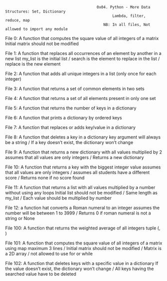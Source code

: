                                              0x04. Python - More Data Structures: Set, Dictionary
                                                    Lambda, filter, reduce, map
                                                NB: In all files, Not allowed to import any module
                                                
 File 0: A function that computes the square value of all integers of a matrix
         Initial matrix should not be modified  
         
 File 1: A function that replaces all occurrences of an element by another in a new list
         my_list is the initial list / search is the element to replace in the list / replace is the new element
         
 File 2: A function that adds all unique integers in a list (only once for each integer)
         
 File 3: A function that returns a set of common elements in two sets
 
 File 4: A function that returns a set of all elements present in only one set
 
 File 5: A function that returns the number of keys in a dictionary
 
 File 6: A function that prints a dictionary by ordered keys
 
 File 7: A function that replaces or adds key/value in a dictionary
 
 File 8: A function that deletes a key in a dictionary
         key argument will always be a string / If a key doesn’t exist, the dictionary won’t change
         
 File 9: A function that returns a new dictionary with all values multiplied by 2
         assumes that all values are only integers / Returns a new dictionary
         
 File 10: A function that returns a key with the biggest integer value
          assumes that all values are only integers / assumes all students have a different score / Returns none if no score found
          
 File 11: A function that returns a list with all values multiplied by a number without using any loops
          Initial list should not be modified / Same length as my_list / Each value should be multiplied by number
          
 File 12:  a function hat converts a Roman numeral to an integer
           assumes the number will be between 1 to 3999 / Returns 0 if roman numeral is not a string or None
           
 File 100: A function that returns the weighted average of all integers tuple (<score>, <weight>)  
  
 File 101: A function that computes the square value of all integers of a matrix using map
           maximum 3 lines / Initial matrix should not be modified / Matrix is a 2D array /  not allowed to use for or while
  
 File 102: A function that deletes keys with a specific value in a dictionary
           If the value doesn’t exist, the dictionary won’t change / All keys having the searched value have to be deleted
